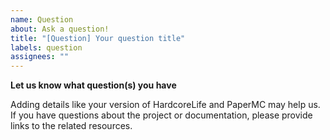 ```yaml
---
name: Question
about: Ask a question!
title: "[Question] Your question title"
labels: question
assignees: ""
---
```


**Let us know what question(s) you have**

Adding details like your version of HardcoreLife and PaperMC may help us. If you have questions about the project or documentation, please provide links to the related resources.
